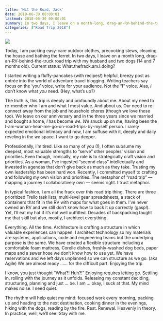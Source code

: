 ```yaml
---
title: 'Hit the Road, Jack'
date: 2018-06-30 00:00:01
lastmod: 2018-06-30 00:00:01
summary: In two days, I leave on a month-long, drag-an-RV-behind-the-truck road trip. What - the frack - am I doing?
categories: ["Road Trip 2018"]
---
```


![](/images/packing-up.jpg)

Today, I am packing easy-care outdoor clothes, precooking stews, cleaning the house and bathing the ferret. In two days, I leave on a month long, drag-an-RV-behind-the-truck road trip with my husband and two dogs (14 and 7 months old). Current status: What.thefrack.am.I.doing?

I started writing a fluffy-pancakes (with recipes!) helpful, breezy post as entrée into the world of adventure travel blogging. Writing teachers say focus on the ‘you’ voice, write for your audience. Not the “I” voice. Alas,  _I_  don’t know what  _you_  need. (Hey, what’s up?)

The truth is, this trip is deeply and profoundly about me. About my need to re-member who I am and what I most value. And about us. Our need to re-connect away from the job and household chores (though we love those too). We leave on our anniversary and in the three years since we married and bought a home,  _I_  has become  _we_.  _We_  snuck up on me, having been the I-am-woman-hear-me-go-on-road-trips-by-myself person. I rarely expected emotional intimacy and now, I am suffuse with it, deeply and daily reveling in the  _we_  space. I want to go deeper.

Professionally, I’m tired. Like so many of you (!), I often subsume my deepest, most valuable strengths to “serve” other peoples' vision and priorities. Even though, ironically, my role is to strategically craft vision and priorities. As a woman, I’ve ingested “second class” intellectually and invested in agendas that don’t give back as much as they take. Trusting my own leadership has been hard won. Recently, I committed myself to crafting and following my own vision and priorities. The metaphor of “road trip” — mapping a journey I collaboratively own — seems right. I trust metaphor.

In typical fashion, I am all the frack over this road trip thing. There are three prioritized Trello task lists, multi-level gear spreadsheets, a stack of containers that fit in the RV with maps for what goes in them. I’ve never owned an RV and we still don’t know how to back it up correctly (gasp!). Yet, I’ll eat my hat if it’s not well outfitted. Decades of backpacking taught me that skill but also, mostly, I architect everything.

Everything. All the time. Architecture is crafting a structure in which valuable experiences can happen. I architect technology so my materials are systems, applications, code and engineering teams but the underlying purpose is the same. We have created a flexible structure including a comfortable foam mattress, Corelle dishes, freshly-washed dog beds, paper maps and a sewer hose we don’t know how to use yet. We have reservations and we left days unplanned so we can structure as we go. (aka Agile) We are almost ready …… for the difficult part. Enjoying the trip.

I know, you just thought “What?! Huh?!” Enjoying requires letting go. Settling in, rolling with the journey as it unfolds. Releasing my constant deciding, structuring, planning and just … be. I am … okay, I suck at that. My mind makes noise. I need quiet.

The rhythm will help quiet my mind: focused work every morning, packing up and heading to the next destination, cooking dinner in the evenings, hiking with the dogs, reading by the fire. Rest. Renewal. Heavenly in theory. In practice, well, we’ll see. Stay with me.
